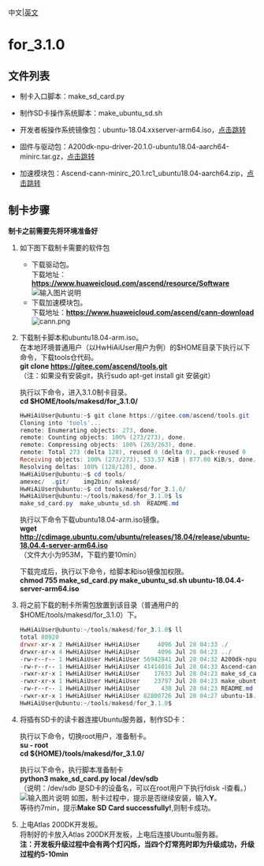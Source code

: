 中文|[英文](README_EN.md)

# for_3.1.0

## 文件列表

- 制卡入口脚本：make_sd_card.py

- 制作SD卡操作系统脚本：make_ubuntu_sd.sh

- 开发者板操作系统镜像包：ubuntu-18.04.xxserver-arm64.iso，[点击跳转](http://cdimage.ubuntu.com/ubuntu/releases/18.04/release/)

- 固件与驱动包：A200dk-npu-driver-20.1.0-ubuntu18.04-aarch64-minirc.tar.gz，[点击跳转](https://www.huaweicloud.com/ascend/resource/Software)

- 加速模块包：Ascend-cann-minirc_20.1.rc1_ubuntu18.04-aarch64.zip，[点击跳转](https://www.huaweicloud.com/ascend/cann-download)


## 制卡步骤

**制卡之前需要先将环境准备好**

1. 如下图下载制卡需要的软件包  
    - 下载驱动包。   
	下载地址：**https://www.huaweicloud.com/ascend/resource/Software**   
	![输入图片说明](https://images.gitee.com/uploads/images/2021/0316/102103_ec24c702_7985487.png "屏幕截图.png")    
    - 下载加速模块包。   
        下载地址：**https://www.huaweicloud.com/ascend/cann-download**    
        ![](https://images.gitee.com/uploads/images/2020/1205/163636_d1778bd2_5400693.png "cann.png")   
2. 下载制卡脚本和ubuntu18.04-arm.iso。  
	在本地环境普通用户（以HwHiAiUser用户为例）的$HOME目录下执行以下命令，下载tools仓代码。  
	**git clone https://gitee.com/ascend/tools.git**  
	（注：如果没有安装git，执行sudo apt-get install git 安装git）  

	执行以下命令，进入3.1.0制卡目录。  
	**cd $HOME/tools/makesd/for_3.1.0/**  
	```powershell  
	HwHiAiUser@ubuntu:~$ git clone https://gitee.com/ascend/tools.git
	Cloning into 'tools'...
	remote: Enumerating objects: 273, done.
	remote: Counting objects: 100% (273/273), done.
	remote: Compressing objects: 100% (263/263), done.
	remote: Total 273 (delta 128), reused 0 (delta 0), pack-reused 0
	Receiving objects: 100% (273/273), 533.57 KiB | 877.00 KiB/s, done.
	Resolving deltas: 100% (128/128), done.
	HwHiAiUser@ubuntu:~$ cd tools/
	amexec/  .git/    img2bin/ makesd/  
	HwHiAiUser@ubuntu:~$ cd tools/makesd/for_3.1.0/
	HwHiAiUser@ubuntu:~/tools/makesd/for_3.1.0$ ls
	make_sd_card.py  make_ubuntu_sd.sh  README.md
	```  
	执行以下命令下载ubuntu18.04-arm.iso镜像。  
	**wget http://cdimage.ubuntu.com/ubuntu/releases/18.04/release/ubuntu-18.04.4-server-arm64.iso**  
	（文件大小为953M，下载约要10min）  
	
	下载完成后，执行以下命令，给脚本和iso镜像加权限。  
	**chmod 755 make_sd_card.py make_ubuntu_sd.sh ubuntu-18.04.4-server-arm64.iso**  
	
3. 将之前下载的制卡所需包放置到该目录（普通用户的 $HOME/tools/makesd/for_3.1.0）下。  
	```powershell  
	HwHiAiUser@ubuntu:~/tools/makesd/for_3.1.0$ ll
	total 80920
	drwxr-xr-x 2 HwHiAiUser HwHiAiUser     4096 Jul 28 04:33 ./
	drwxr-xr-x 4 HwHiAiUser HwHiAiUser     4096 Jul 28 04:23 ../
	-rw-r--r-- 1 HwHiAiUser HwHiAiUser 56942841 Jul 28 04:32 A200dk-npu-driver-20.1.0-ubuntu18.04-aarch64-minirc.tar.gz
	-rw-r--r-- 1 HwHiAiUser HwHiAiUser 41414016 Jul 28 04:33 Ascend-cann-minirc_20.1.rc1_ubuntu18.04-aarch64.zip
	-rwxr-xr-x 1 HwHiAiUser HwHiAiUser    17633 Jul 28 04:23 make_sd_card.py*
	-rwxr-xr-x 1 HwHiAiUser HwHiAiUser    23797 Jul 28 04:23 make_ubuntu_sd.sh*
	-rw-r--r-- 1 HwHiAiUser HwHiAiUser      438 Jul 28 04:23 README.md
	-rwxr-xr-x 1 HwHiAiUser HwHiAiUser 82800726 Jul 28 04:27 ubuntu-18.04.4-server-arm64.iso*
	HwHiAiUser@ubuntu:~/tools/makesd/for_3.1.0$ 
	```  

4. 将插有SD卡的读卡器连接Ubuntu服务器，制作SD卡：  

	执行以下命令，切换root用户，准备制卡。  
	**su - root**    
        **cd ${HOME}/tools/makesd/for_3.1.0/**

	执行以下命令，执行脚本准备制卡  
	**python3 make_sd_card.py local /dev/sdb**  
	（说明：/dev/sdb 是SD卡的设备名，可以在root用户下执行fdisk -l查看。）  
	![输入图片说明](https://images.gitee.com/uploads/images/2021/0316/104227_e8b3784d_7985487.png "屏幕截图.png")
	如图，制卡过程中，提示是否继续安装，输入**Y**。  
	等待约7min，提示**Make SD Card successfully!**,则制卡成功。  
	
5. 上电Atlas 200DK开发板。  
	将制好的卡放入Atlas 200DK开发板，上电后连接Ubuntu服务器。  
	**注：开发板升级过程中会有两个灯闪烁，当四个灯常亮时即为升级成功，升级过程约5-10min**  
